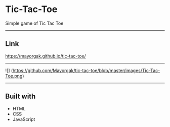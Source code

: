 # Tic-Tac-Toe

Simple game  of Tic Tac Toe


---

## Link 
 https://mayorgak.github.io/tic-tac-toe/

---

![] (https://github.com/Mayorgak/tic-tac-toe/blob/master/images/Tic-Tac-Toe.png)


---

## Built with 
* HTML
* CSS 
* JavaScript 

